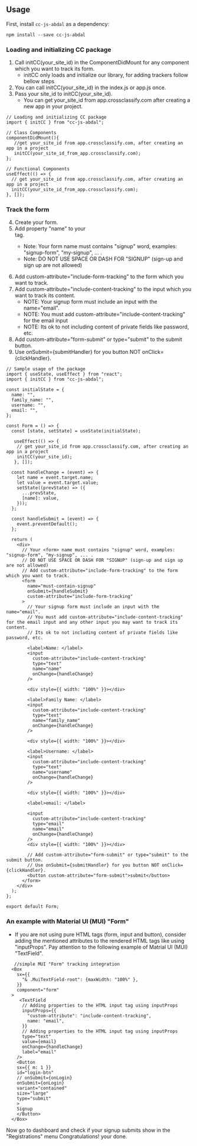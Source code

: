 ## Usage

First, install `cc-js-abdal` as a dependency:

```shell
npm install --save cc-js-abdal
```
### Loading and initializing CC package

1. Call initCC(your_site_id) in the ComponentDidMount for any component which you want to track its form. 
   * initCC only loads and initialize our library, for adding trackers follow bellow steps
3. You can call initCC(your_site_id) in the index.js or app.js once.
4. Pass your site_id to initCC(your_site_id).
   * You can get your_site_id from app.crossclassify.com after creating a new app in your project.

```react
// Loading and initializing CC package
import { initCC } from "cc-js-abdal";

// Class Components
componentDidMount(){
   //get your_site_id from app.crossclassify.com, after creating an app in a project
   initCC(your_site_id_from_app.crossclassify.com); 
};

// Functional Components
useEffect(() => {
  // get your_site_id from app.crossclassify.com, after creating an app in a project
  initCC(your_site_id_from_app.crossclassify.com);
}, []);
```
### Track the form

4. Create your form.
5. Add property "name" to your <form> tag. 
   * Note: Your form name must contains "signup" word, examples: "signup-form", "my-signup", ... .
   * Note: DO NOT USE SPACE OR DASH FOR "SIGNUP" (sign-up and sign up are not allowed)
6. Add custom-attribute="include-form-tracking" to the form which you want to track.
7. Add custom-attribute="include-content-tracking" to the input which you want to track its content.
   * NOTE: Your signup form must include an input with the name="email".
   * NOTE: You must add custom-attribute="include-content-tracking" for the email input
   * NOTE: Its ok to not including content of private fields like password, etc.
8. Add custom-attribute="form-submit" or type="submit" to the submit button.
8. Use onSubmit={submitHandler} for you button NOT onClick={clickHandler}.
    
```
// Sample usage of the package
import { useState, useEffect } from "react";
import { initCC } from "cc-js-abdal";

const initialState = {
  name: "",
  family_name: "",
  username: "",
  email: "",
};

const Form = () => {
  const [state, setState] = useState(initialState);
    
   useEffect(() => {
    // get your_site_id from app.crossclassify.com, after creating an app in a project
    initCC(your_site_id);
   }, []);
   
  const handleChange = (event) => {
    let name = event.target.name;
    let value = event.target.value;
    setState((prevState) => ({
      ...prevState,
      [name]: value,
    }));
  };

  const handleSubmit = (event) => {
    event.preventDefault();
  };

  return (
    <div>
      // Your <form> name must contains "signup" word, examples: "signup-form", "my-signup", ... .
      // DO NOT USE SPACE OR DASH FOR "SIGNUP" (sign-up and sign up are not allowed)
      // Add custom-attribute="include-form-tracking" to the form which you want to track.
      <form
        name="must-contain-signup"
        onSubmit={handleSubmit}
        custom-attribute="include-form-tracking"
      >
        // Your signup form must include an input with the name="email".
        // You must add custom-attribute="include-content-tracking" for the email input and any other input you may want to track its content.
        // Its ok to not including content of private fields like password, etc.
        
        <label>Name: </label>
        <input
          custom-attribute="include-content-tracking"
          type="text"
          name="name"
          onChange={handleChange}
        />

        <div style={{ width: "100%" }}></div>

        <label>Family Name: </label>
        <input
          custom-attribute="include-content-tracking"
          type="text"
          name="family_name"
          onChange={handleChange}
        />

        <div style={{ width: "100%" }}></div>

        <label>Username: </label>
        <input
          custom-attribute="include-content-tracking"
          type="text"
          name="username"
          onChange={handleChange}
        />

        <div style={{ width: "100%" }}></div>

        <label>email: </label>

        <input
          custom-attribute="include-content-tracking"
          type="email"
          name="email"
          onChange={handleChange}
        />
        <div style={{ width: "100%" }}></div>
        
        // Add custom-attribute="form-submit" or type="submit" to the submit button.
        // Use onSubmit={submitHandler} for you button NOT onClick={clickHandler}.
        <button custom-attribute="form-submit">submit</button>
      </form>
    </div>
  );
};

export default Form;
```
### An example with Material UI (MUI) "Form"
      
* If you are not using pure HTML tags (form, input and button), consider adding the mentioned attributes to the rendered HTML tags like using "inputProps".
 Pay attention to the following example of Matrial UI (MUI) "TextField".
```
   //simple MUI "Form" tracking integration
  <Box
    sx={{
      "& .MuiTextField-root": {maxWidth: "100%" },
    }}
    component="form"
  >   
     <TextField
      // Adding properties to the HTML input tag using inputProps
      inputProps={{
        "custom-attribute": "include-content-tracking",
        name: "email",
      }}
      // Adding properties to the HTML input tag using inputProps
      type="text"
      value={email}
      onChange={handleChange}
      label="email"
    />
    <Button
    sx={{ m: 1 }}
    id="login-btn"
    // onSubmit={onLogin}
    onSubmit={onLogin}
    variant="contained"
    size="large"
    type="submit"
    >
    Signup
    </Button>
  </Box>

```
Now go to dashboard and check if your signup submits show in the "Registrations" menu
Congratulations! your done.

